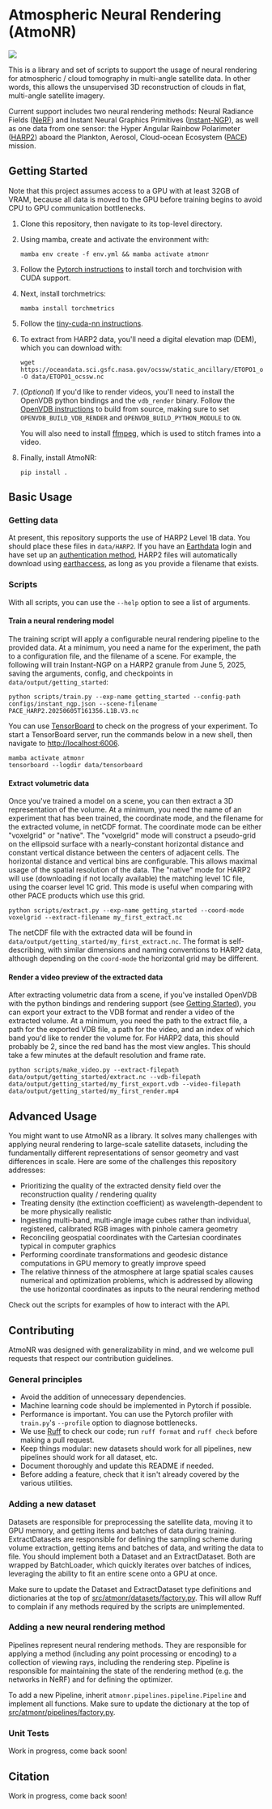# Atmospheric Neural Rendering (AtmoNR)

![](assets/atmonr_instant_ngp.gif)  <!-- TO DO: swap to .mp4 after migrating to github  -->

This is a library and set of scripts to support the usage of neural rendering for atmospheric / cloud tomography in multi-angle satellite data. In other words, this allows the unsupervised 3D reconstruction of clouds in flat, multi-angle satellite imagery.

Current support includes two neural rendering methods: Neural Radiance Fields ([NeRF](https://github.com/bmild/nerf)) and Instant Neural Graphics Primitives ([Instant-NGP](https://github.com/NVlabs/instant-ngp)), as well as one data from one sensor: the Hyper Angular Rainbow Polarimeter ([HARP2](https://pace.oceansciences.org/harp2.htm)) aboard the Plankton, Aerosol, Cloud-ocean Ecosystem ([PACE](https://pace.gsfc.nasa.gov/)) mission.

## Getting Started
Note that this project assumes access to a GPU with at least 32GB of VRAM, because all data is moved to the GPU before training begins to avoid CPU to GPU communication bottlenecks.

1. Clone this repository, then navigate to its top-level directory.
2. Using mamba, create and activate the environment with:
    ```console
    mamba env create -f env.yml && mamba activate atmonr
    ```
3. Follow the [Pytorch instructions](https://pytorch.org/get-started/locally/) to install torch and torchvision with CUDA support.

4. Next, install torchmetrics:
    ```console
    mamba install torchmetrics
    ```

5. Follow the [tiny-cuda-nn instructions](https://github.com/NVlabs/tiny-cuda-nn).

6. To extract from HARP2 data, you'll need a digital elevation map (DEM), which you can download with:
    ```console
    wget https://oceandata.sci.gsfc.nasa.gov/ocssw/static_ancillary/ETOPO1_ocssw.nc -O data/ETOPO1_ocssw.nc
    ```

7. (_Optional_) If you'd like to render videos, you'll need to install the OpenVDB python bindings and the `vdb_render` binary. Follow the [OpenVDB instructions](https://github.com/AcademySoftwareFoundation/openvdb) to build from source, making sure to set `OPENVDB_BUILD_VDB_RENDER` and `OPENVDB_BUILD_PYTHON_MODULE` to `ON`.

    You will also need to install [ffmpeg](https://ffmpeg.org/), which is used to stitch frames into a video.

8. Finally, install AtmoNR:
    ```console
    pip install .
    ```

## Basic Usage

### Getting data

At present, this repository supports the use of HARP2 Level 1B data. You should place these files in `data/HARP2`. If you have an [Earthdata](https://www.earthdata.nasa.gov/) login and have set up an [authentication method](https://earthaccess.readthedocs.io/en/latest/howto/authenticate/), HARP2 files will automatically download using [earthaccess](https://earthaccess.readthedocs.io/en/latest/), as long as you provide a filename that exists.

### Scripts

With all scripts, you can use the `--help` option to see a list of arguments.

#### Train a neural rendering model

The training script will apply a configurable neural rendering pipeline to the provided data. At a minimum, you need a name for the experiment, the path to a configuration file, and the filename of a scene. For example, the following will train Instant-NGP on a HARP2 granule from June 5, 2025, saving the arguments, config, and checkpoints in `data/output/getting_started`:

```console
python scripts/train.py --exp-name getting_started --config-path configs/instant_ngp.json --scene-filename PACE_HARP2.20250605T161356.L1B.V3.nc
```

You can use [TensorBoard](https://www.tensorflow.org/tensorboard) to check on the progress of your experiment. To start a TensorBoard server, run the commands below in a new shell, then navigate to [http://localhost:6006](http://localhost:6006).
```console
mamba activate atmonr
tensorboard --logdir data/tensorboard
```

#### Extract volumetric data

Once you've trained a model on a scene, you can then extract a 3D representation of the volume. At a minimum, you need the name of an experiment that has been trained, the coordinate mode, and the filename for the extracted volume, in netCDF format. The coordinate mode can be either "voxelgrid" or "native". The "voxelgrid" mode will construct a pseudo-grid on the ellipsoid surface with a nearly-constant horizontal distance and constant vertical distance between the centers of adjacent cells. The horizontal distance and vertical bins are configurable. This allows maximal usage of the spatial resolution of the data. The "native" mode for HARP2 will use (downloading if not locally available) the matching level 1C file, using the coarser level 1C grid. This mode is useful when comparing with other PACE products which use this grid.

```console
python scripts/extract.py --exp-name getting_started --coord-mode voxelgrid --extract-filename my_first_extract.nc
```

The netCDF file with the extracted data will be found in `data/output/getting_started/my_first_extract.nc`. The format is self-describing, with similar dimensions and naming conventions to HARP2 data, although depending on the `coord-mode` the horizontal grid may be different.

#### Render a video preview of the extracted data

After extracting volumetric data from a scene, if you've installed OpenVDB with the python bindings and rendering support (see [Getting Started](#getting-started)), you can export your extract to the VDB format and render a video of the extracted volume. At a minimum, you need the path to the extract file, a path for the exported VDB file, a path for the video, and an index of which band you'd like to render the volume for. For HARP2 data, this should probably be 2, since the red band has the most view angles. This should take a few minutes at the default resolution and frame rate.

```console
python scripts/make_video.py --extract-filepath data/output/getting_started/extract.nc --vdb-filepath data/output/getting_started/my_first_export.vdb --video-filepath data/output/getting_started/my_first_render.mp4
```


## Advanced Usage

You might want to use AtmoNR as a library. It solves many challenges with applying neural rendering to large-scale satellite datasets, including the fundamentally different representations of sensor geometry and vast differences in scale. Here are some of the challenges this repository addresses:
- Prioritizing the quality of the extracted density field over the reconstruction quality / rendering quality
- Treating density (the extinction coefficient) as wavelength-dependent to be more physically realistic
- Ingesting multi-band, multi-angle image cubes rather than individual, registered, calibrated RGB images with pinhole camera geometry
- Reconciling geospatial coordinates with the Cartesian coordinates typical in computer graphics
- Performing coordinate transformations and geodesic distance computations in GPU memory to greatly improve speed
- The relative thinness of the atmosphere at large spatial scales causes numerical and optimization problems, which is addressed by allowing the use horizontal coordinates as inputs to the neural rendering method

Check out the scripts for examples of how to interact with the API.

## Contributing

AtmoNR was designed with generalizability in mind, and we welcome pull requests that respect our contribution guidelines.

### General principles

- Avoid the addition of unnecessary dependencies.
- Machine learning code should be implemented in Pytorch if possible.
- Performance is important. You can use the Pytorch profiler with `train.py`'s `--profile` option to diagnose bottlenecks.
- We use [Ruff](https://docs.astral.sh/ruff/) to check our code; run `ruff format` and `ruff check` before making a pull request.
- Keep things modular: new datasets should work for all pipelines, new pipelines should work for all dataset, etc.
- Document thoroughly and update this README if needed.
- Before adding a feature, check that it isn't already covered by the various utilities.

### Adding a new dataset

Datasets are responsible for preprocessing the satellite data, moving it to GPU memory, and getting items and batches of data during training. ExtractDatasets are responsible for defining the sampling scheme during volume extraction, getting items and batches of data, and writing the data to file. You should implement both a Dataset and an ExtractDataset. Both are wrapped by BatchLoader, which quickly iterates over batches of indices, leveraging the ability to fit an entire scene onto a GPU at once.

Make sure to update the Dataset and ExtractDataset type definitions and dictionaries at the top of [src/atmonr/datasets/factory.py](src/atmonr/datasets/factory.py). This will allow Ruff to complain if any methods required by the scripts are unimplemented.

### Adding a new neural rendering method

Pipelines represent neural rendering methods. They are responsible for applying a method (including any point processing or encoding) to a collection of viewing rays, including the rendering step. Pipeline is responsible for maintaining the state of the rendering method (e.g. the networks in NeRF) and for defining the optimizer.

To add a new Pipeline, inherit `atmonr.pipelines.pipeline.Pipeline` and implement all functions. Make sure to update the dictionary at the top of [src/atmonr/pipelines/factory.py](src/atmonr/datasets/factory.py).

### Unit Tests

Work in progress, come back soon!

## Citation

Work in progress, come back soon!

